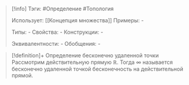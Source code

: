 > [!info]
> Тэги: #Определение #Топология  
> 
> Использует: [[Концепция множества]]
> Примеры: *-*
> 
> Типы: *-*
> Свойства: *-*
> Конструкции: *-*
> 
> Эквивалентности: *-*
> Обобщения: *-*

> [!definition]+ Определение бесконечно удаленной точки
> Рассмотрим действительную прямую $\mathbb{R}$. Тогда $\infty$ называется бесконечно удаленной точкой бесконечность на действительной прямой.  